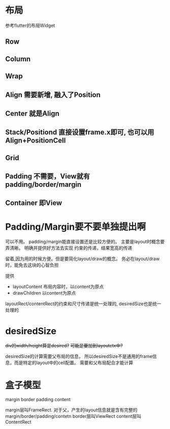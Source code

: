 # 布局

参考flutter的布局Widget

## Row
## Column
## Wrap
## Align 需要新增, 融入了Position
## Center 就是Align 
## Stack/Positiond 直接设置frame.x即可, 也可以用Align+PositionCell
## Grid 
## Padding 不需要，View就有padding/border/margin
## Container 即View


# Padding/Margin要不要单独提出啊

可以不用。
padding/margin能直接设置还是比较方便的。
主要是layout时概念要弄清晰。
明确并提供好方法去实现
约束的传递，结果宽高的传递

留着,因为用的时候方便。但是要简化layout/draw的概念。
务必在layout/draw时，能免去这块的心智负担

提供
* layoutContent 布局内容时，以content为原点
* drawChildren 以content为原点

layoutRect/contentRect的约束和尺寸传递是统一处理的,
desiredSize也是统一处理的


# desiredSize
~~div的width/height算是desired?~~
~~可能是要加到layoutctx中?~~

desiredSize的计算需要父布局的信息，
所以desiredSize不是通用的frame信息，而是特定的layout中的cell配置。
需要和父布局配合才能计算

# 盒子模型
margin border padding content

margin层叫FrameRect. 对于父，产生的layout信息就是含有完整的margin/border/padding/contetn
border层叫ViewRect
content层叫ContentRect